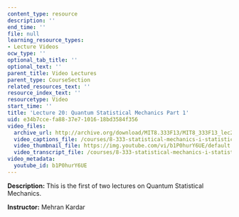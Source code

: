 ```yaml
---
content_type: resource
description: ''
end_time: ''
file: null
learning_resource_types:
- Lecture Videos
ocw_type: ''
optional_tab_title: ''
optional_text: ''
parent_title: Video Lectures
parent_type: CourseSection
related_resources_text: ''
resource_index_text: ''
resourcetype: Video
start_time: ''
title: 'Lecture 20: Quantum Statistical Mechanics Part 1'
uid: e34b7cce-fa88-37e7-1016-18bd3584f356
video_files:
  archive_url: http://archive.org/download/MIT8.333F13/MIT8_333F13_lec20_300k.mp4
  video_captions_file: /courses/8-333-statistical-mechanics-i-statistical-mechanics-of-particles-fall-2013/91843e793c885f6db2ab298a92c27928_b1P0hurY6UE.vtt
  video_thumbnail_file: https://img.youtube.com/vi/b1P0hurY6UE/default.jpg
  video_transcript_file: /courses/8-333-statistical-mechanics-i-statistical-mechanics-of-particles-fall-2013/f38da5fe5bb800fb411f1c253ead20a0_b1P0hurY6UE.pdf
video_metadata:
  youtube_id: b1P0hurY6UE
---
```


**Description:** This is the first of two lectures on Quantum Statistical Mechanics.

**Instructor:** Mehran Kardar

